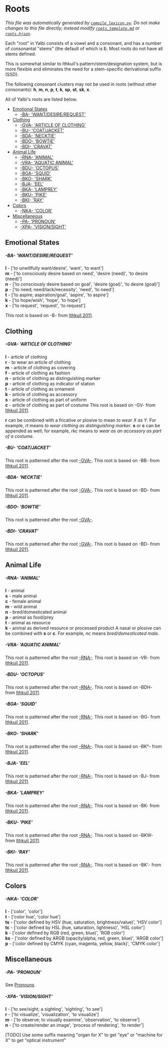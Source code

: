# Roots

_This file was automatically generated by [`compile_lexicon.py`](autogen/compile_lexicon.py). Do not make changes to this file directly; instead modify [`roots_template.md`](autogen/roots_template.md) or [`roots.hjson`](autogen/roots.hjson)._

Each "root" in Yalbi consists of a vowel and a consonant, and has a number of consonantal "stems" (the default of which is **l**). Most roots do not have all stems defined.

This is somewhat similar to Ithkuil's pattern/stem/designation system, but is more flexible and eliminates the need for a stem-specific derivational suffix (SSD).

The following consonant clusters may not be used in roots (without other consonants): **h**, **m**, **n**, **p**, **t**, **k**, **sp**, **st**, **sk**, **x**.

All of Yalbi's roots are listed below.

* [Emotional States](#emotional-states)
  * [-BA- 'WANT/DESIRE/REQUEST'](#-ba--wantdesirerequest)
* [Clothing](#clothing)
  * [-GVA- 'ARTICLE OF CLOTHING'](#-gva--article-of-clothing)
  * [-BU- 'COAT/JACKET'](#-bu--coatjacket)
  * [-BDA- 'NECKTIE'](#-bda--necktie)
  * [-BDO- 'BOWTIE'](#-bdo--bowtie)
  * [-BDI- 'CRAVAT'](#-bdi--cravat)
* [Animal Life](#animal-life)
  * [-RNA- 'ANIMAL'](#-rna--animal)
  * [-VRA- 'AQUATIC ANIMAL'](#-vra--aquatic-animal)
  * [-BDU- 'OCTOPUS'](#-bdu--octopus)
  * [-BGA- 'SQUID'](#-bga--squid)
  * [-BKO- 'SHARK'](#-bko--shark)
  * [-BJA- 'EEL'](#-bja--eel)
  * [-BKA- 'LAMPREY'](#-bka--lamprey)
  * [-BKU- 'PIKE'](#-bku--pike)
  * [-BKI- 'RAY'](#-bki--ray)
* [Colors](#colors)
  * [-NKA- 'COLOR'](#-nka--color)
* [Miscellaneous](#miscellaneous)
  * [-PA- 'PRONOUN'](#-pa--pronoun)
  * [-XPA- 'VISION/SIGHT'](#-xpa--visionsight)

## Emotional States

##### -BA- 'WANT/DESIRE/REQUEST'

**l** - ['to unwillfully want/desire', 'want', 'to want']  
**m** - ['to consciously desire based on need', 'desire (need)', 'to desire (need)']  
**n** - ['to consciously desire based on goal', 'desire (goal)', 'to desire (goal)']  
**p** - ['to need; need/lack/necessity', 'need', 'to need']  
**t** - ['to aspire; aspiration/goal', 'aspire', 'to aspire']  
**k** - ['to hope/wish', 'hope', 'to hope']  
**x** - ['to request', 'request', 'to request']

This root is based on -B- from [Ithkuil 2011](http://www.ithkuil.net/lexicon.htm).

## Clothing

##### -GVA- 'ARTICLE OF CLOTHING'

**l** - article of clothing  
**r** - to wear an article of clothing  
**m** - article of clothing as covering  
**f** - article of clothing as fashion  
**n** - article of clothing as distinguishing marker  
**p** - article of clothing as indicator of station  
**t** - article of clothing as ornament  
**k** - article of clothing as accessory  
**s** - article of clothing as part of uniform  
**c** - article of clothing as part of costume
This root is based on -GV- from [Ithkuil 2011](http://www.ithkuil.net/lexicon.htm).

**r** can be combined with a fricative or plosive to mean _to wear X as Y_. For example, _rt_ means _to wear clothing as distinguishing marker_. **s** or **c** can be appended as well; for example, _rkc_ means _to wear as an accessory as part of a costume_.

##### -BU- 'COAT/JACKET'

This root is patterned after the root [-GVA-](#---article-of-clothing).
This root is based on -BB- from [Ithkuil 2011](http://www.ithkuil.net/lexicon.htm).

##### -BDA- 'NECKTIE'

This root is patterned after the root [-GVA-](#---article-of-clothing).
This root is based on -BD- from [Ithkuil 2011](http://www.ithkuil.net/lexicon.htm).

##### -BDO- 'BOWTIE'

This root is patterned after the root [-GVA-](#---article-of-clothing).
##### -BDI- 'CRAVAT'

This root is patterned after the root [-GVA-](#---article-of-clothing).
This root is based on -BD- from [Ithkuil 2011](http://www.ithkuil.net/lexicon.htm).

## Animal Life

##### -RNA- 'ANIMAL'

**l** - animal  
**s** - male animal  
**c** - female animal  
**m** - wild animal  
**n** - bred/domesticated animal  
**p** - animal as food/prey  
**t** - animal as resource  
**k** - animal as derived resource or processed product
A nasal or plosive can be combined with **s** or **c**. For example, _nc_ means _bred/domesticated male_.

##### -VRA- 'AQUATIC ANIMAL'

This root is patterned after the root [-RNA-](#---animal).
This root is based on -VR- from [Ithkuil 2011](http://www.ithkuil.net/lexicon.htm).

##### -BDU- 'OCTOPUS'

This root is patterned after the root [-RNA-](#---animal).
This root is based on -BDH- from [Ithkuil 2011](http://www.ithkuil.net/lexicon.htm).

##### -BGA- 'SQUID'

This root is patterned after the root [-RNA-](#---animal).
This root is based on -BG- from [Ithkuil 2011](http://www.ithkuil.net/lexicon.htm).

##### -BKO- 'SHARK'

This root is patterned after the root [-RNA-](#---animal).
This root is based on -BKʰ- from [Ithkuil 2011](http://www.ithkuil.net/lexicon.htm).

##### -BJA- 'EEL'

This root is patterned after the root [-RNA-](#---animal).
This root is based on -BJ- from [Ithkuil 2011](http://www.ithkuil.net/lexicon.htm).

##### -BKA- 'LAMPREY'

This root is patterned after the root [-RNA-](#---animal).
This root is based on -BK- from [Ithkuil 2011](http://www.ithkuil.net/lexicon.htm).

##### -BKU- 'PIKE'

This root is patterned after the root [-RNA-](#---animal).
This root is based on -BKW- from [Ithkuil 2011](http://www.ithkuil.net/lexicon.htm).

##### -BKI- 'RAY'

This root is patterned after the root [-RNA-](#---animal).
This root is based on -BK'- from [Ithkuil 2011](http://www.ithkuil.net/lexicon.htm).

## Colors

##### -NKA- 'COLOR'

**l** - ['color', 'color']  
**t** - ['color hue', 'color hue']  
**ts** - ['color defined by HSV (hue, saturation, brightness/value)', 'HSV color']  
**tc** - ['color defined by HSL (hue, saturation, lightness)', 'HSL color']  
**k** - ['color defined by RGB (red, green, blue)', 'RGB color']  
**ks** - ['color defined by ARGB (opacity/alpha, red, green, blue)', 'ARGB color']  
**p** - ['color defined by CMYK (cyan, magenta, yellow, black)', 'CMYK color']

## Miscellaneous

##### -PA- 'PRONOUN'

See [Pronouns](pronouns.md).

##### -XPA- 'VISION/SIGHT'

**l** - ['to see/sight; a sighting', 'sighting', 'to see']  
**r** - ['to visualize', 'visualization', 'to visualize']  
**m** - ['to observe; to visually examine', 'observation', 'to observe']  
**n** - ['to create/render an image', 'process of rendering', 'to render']

[TODO] Use some suffix meaning "organ for X" to get "eye" or "machine for X" to get "optical instrument"
